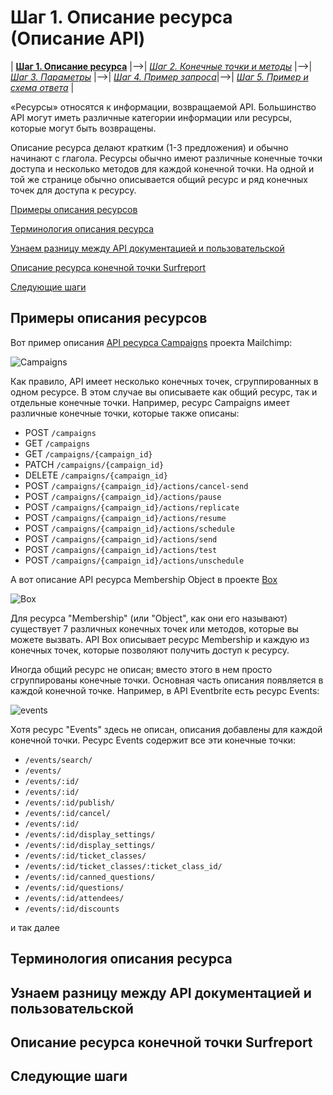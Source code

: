 # Шаг 1. Описание ресурса (Описание API)

| [**Шаг 1. Описание ресурса**](https://github.com/Starkovden/Documenting_APIs/blob/master/3.%20Documenting%20API%20endpoints/3.3.%20Step%201%20Resourse%20description.md) |-->| [*Шаг 2. Конечные точки и методы*](https://github.com/Starkovden/Documenting_APIs/blob/master/3.%20Documenting%20API%20endpoints/3.4.%20Step%202%20Endpoints%20and%20methods.md) |-->| [*Шаг 3. Параметры*](https://github.com/Starkovden/Documenting_APIs/blob/master/3.%20Documenting%20API%20endpoints/3.5.%20Step%203%20Parameters.md) |-->| [*Шаг 4. Пример запроса*](https://github.com/Starkovden/Documenting_APIs/blob/master/3.%20Documenting%20API%20endpoints/3.6.%20Step%204%20Request%20example.md)|-->| [*Шаг 5. Пример и схема ответа*](https://github.com/Starkovden/Documenting_APIs/blob/master/3.%20Documenting%20API%20endpoints/3.7.%20Step%205%20Response%20example%20and%20schema.md) |

«Ресурсы» относятся к информации, возвращаемой API. Большинство API могут иметь различные категории информации или ресурсы, которые могут быть возвращены.

Описание ресурса делают кратким (1-3 предложения) и обычно начинают с глагола. Ресурсы обычно имеют различные конечные точки доступа и несколько методов для каждой конечной точки. На одной и той же странице обычно описывается общий ресурс и ряд конечных точек для доступа к ресурсу.

[Примеры описания ресурсов](#examples)

[Терминология описания ресурса](#terminology)

[Узнаем разницу между API документацией и пользовательской](#docsvsguides)

[Описание ресурса конечной точки Surfreport](#surfReport)

[Следующие шаги](#nextSteps)

<a name="examples"></a>
## Примеры описания ресурсов


Вот пример описания [API ресурса Campaigns](https://developer.mailchimp.com/documentation/mailchimp/reference/campaigns/#) проекта Mailchimp:

![Campaigns](https://github.com/Starkovden/Documenting_APIs/blob/master/3.%20Documenting%20API%20endpoints/pics/1.png?raw=true)

Как правило, API имеет несколько конечных точек, сгруппированных в одном ресурсе. В этом случае вы описываете как общий ресурс, так и отдельные конечные точки. Например, ресурс Campaigns имеет различные конечные точки, которые также описаны:

- POST `/campaigns`
- GET `/campaigns`
- GET `/campaigns/{campaign_id}`
- PATCH `/campaigns/{campaign_id}`
- DELETE `/campaigns/{campaign_id}`
- POST `/campaigns/{campaign_id}/actions/cancel-send`
- POST `/campaigns/{campaign_id}/actions/pause`
- POST `/campaigns/{campaign_id}/actions/replicate`
- POST `/campaigns/{campaign_id}/actions/resume`
- POST `/campaigns/{campaign_id}/actions/schedule`
- POST `/campaigns/{campaign_id}/actions/send`
- POST `/campaigns/{campaign_id}/actions/test`
- POST `/campaigns/{campaign_id}/actions/unschedule`

А вот описание API ресурса Membership Object в проекте [Box](https://developer.box.com/reference#membership-object)

![Box](https://github.com/Starkovden/Documenting_APIs/blob/master/3.%20Documenting%20API%20endpoints/pics/2.png?raw=true)

Для ресурса "Membership" (или "Object", как они его называют) существует 7 различных конечных точек или методов, которые вы можете вызвать. API Box описывает ресурс Membership и каждую из конечных точек, которые позволяют получить доступ к ресурсу.

Иногда общий ресурс не описан; вместо этого в нем просто сгруппированы конечные точки. Основная часть описания появляется в каждой конечной точке. Например, в API Eventbrite есть ресурс Events:

![events](https://github.com/Starkovden/Documenting_APIs/blob/master/3.%20Documenting%20API%20endpoints/pics/3.png?raw=true)

Хотя ресурс "Events" здесь не описан, описания добавлены для каждой конечной точки. Ресурс Events содержит все эти конечные точки:

- `/events/search/`
- `/events/`
- `/events/:id/`
- `/events/:id/`
- `/events/:id/publish/`
- `/events/:id/cancel/`
- `/events/:id/`
- `/events/:id/display_settings/`
- `/events/:id/display_settings/`
- `/events/:id/ticket_classes/`
- `/events/:id/ticket_classes/:ticket_class_id/`
- `/events/:id/canned_questions/`
- `/events/:id/questions/`
- `/events/:id/attendees/`
- `/events/:id/discounts`

и так далее

<a name="terminology"></a>
## Терминология описания ресурса

<a name="docsvsguides"></a>
## Узнаем разницу между API документацией и пользовательской

<a name="surfReport"></a>
## Описание ресурса конечной точки Surfreport

<a name="nextSteps"></a>
## Следующие шаги
